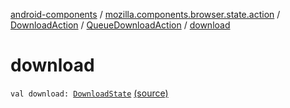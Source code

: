 [android-components](../../../index.md) / [mozilla.components.browser.state.action](../../index.md) / [DownloadAction](../index.md) / [QueueDownloadAction](index.md) / [download](./download.md)

# download

`val download: `[`DownloadState`](../../../mozilla.components.browser.state.state.content/-download-state/index.md) [(source)](https://github.com/mozilla-mobile/android-components/blob/master/components/browser/state/src/main/java/mozilla/components/browser/state/action/BrowserAction.kt#L574)